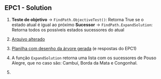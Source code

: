 ## EPC1 - Solution

1. **Teste de objetivo** -> `FindPath.ObjectiveTest()`: Retorna True se o estado atual é igual ao próximo
**Sucessor** -> `FindPath.ExpandSolution`: Retorna todos os possíveis estados sucessores do atual

2. [Arquivo alterado](https://github.com/mugbug/search-algorithms/blob/master/python/PathFindExample.py)
3. [Planilha com desenho da árvore gerada](https://docs.google.com/spreadsheets/d/1VjdI6rGqSYkzphPShVxeJZG1QmXFsd4paxaL1iQzwpU/edit?usp=sharing) (e respostas do EPC1)

4. A função `ExpandSolution` retorna uma lista com os sucessores de Pouso Alegre, que no caso são: Cambuí, Borda da Mata e Congonhal.

5. 